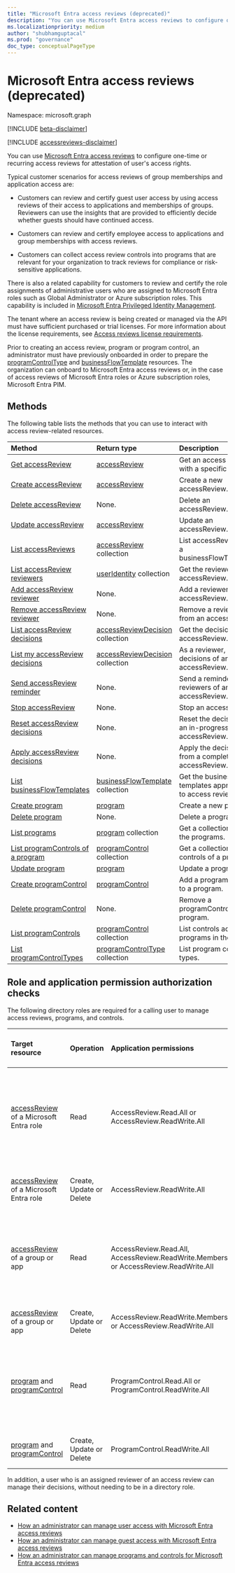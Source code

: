 ```yaml
---
title: "Microsoft Entra access reviews (deprecated)"
description: "You can use Microsoft Entra access reviews to configure one-time or recurring access reviews for attestation of user's access rights. This documentation serves the legacy APIs."
ms.localizationpriority: medium
author: "shubhamguptacal"
ms.prod: "governance"
doc_type: conceptualPageType
---
```


# Microsoft Entra access reviews (deprecated)

Namespace: microsoft.graph

[!INCLUDE [beta-disclaimer](../../includes/beta-disclaimer.md)]

[!INCLUDE [accessreviews-disclaimer](../../includes/accessreviews-disclaimer.md)]

You can use [Microsoft Entra access reviews](/azure/active-directory/active-directory-azure-ad-controls-access-reviews-overview) to configure one-time or recurring access reviews for attestation of user's access rights.

Typical customer scenarios for access reviews of group memberships and application access are:

- Customers can review and certify guest user access by using access reviews of their access to applications and memberships of groups. Reviewers can use the insights that are provided to efficiently decide whether guests should have continued access.

- Customers can review and certify employee access to applications and group memberships with access reviews.

- Customers can collect access review controls into programs that are relevant for your organization to track reviews for compliance or risk-sensitive applications.

There is also a related capability for customers to review and certify the role assignments of administrative users who are assigned to Microsoft Entra roles such as Global Administrator or Azure subscription roles.  This capability is included in [Microsoft Entra Privileged Identity Management](privilegedidentitymanagement-root.md).

The tenant where an access review is being created or managed via the API must have sufficient purchased or trial licenses. For more information about the license requirements, see [Access reviews license requirements](/azure/active-directory/governance/access-reviews-overview#license-requirements).

Prior to creating an access review, program or program control, an administrator must have previously onboarded in order to prepare the [programControlType](programcontroltype.md) and [businessFlowTemplate](businessflowtemplate.md) resources. The organization can onboard to Microsoft Entra access reviews or, in the case of access reviews of Microsoft Entra roles or Azure subscription roles, Microsoft Entra PIM.


## Methods

The following table lists the methods that you can use to interact with access review-related resources.

| Method           | Return type    |Description|
|:---------------|:--------|:----------|
|[Get accessReview](../api/accessreview-get.md) |    [accessReview](accessreview.md) |    Get an access review with a specific ID. |
|[Create accessReview](../api/accessreview-create.md) |    [accessReview](accessreview.md) |    Create a new accessReview. |
|[Delete accessReview](../api/accessreview-delete.md) |    None.    | Delete an accessReview. |
|[Update accessReview](../api/accessreview-update.md) |    [accessReview](accessreview.md)    | Update an accessReview. |
|[List accessReviews](../api/accessreview-list.md) |    [accessReview](accessreview.md) collection |    List accessReviews for a businessFlowTemplate. |
|[List accessReview reviewers](../api/accessreview-listreviewers.md) |        [userIdentity](useridentity.md) collection|    Get the reviewers of an accessReview. |
|[Add accessReview reviewer](../api/accessreview-addreviewer.md) |        None.    |    Add a reviewer to an accessReview. |
|[Remove accessReview reviewer](../api/accessreview-removereviewer.md) | None.    |    Remove a reviewer from an accessReview. |
|[List accessReview decisions](../api/accessreview-listdecisions.md) |        [accessReviewDecision](accessreviewdecision.md) collection|    Get the decisions of an accessReview.|
|[List my accessReview decisions](../api/accessreview-listmydecisions.md) |        [accessReviewDecision](accessreviewdecision.md) collection|    As a reviewer, get my decisions of an accessReview.|
|[Send accessReview reminder](../api/accessreview-sendreminder.md) |        None.    |    Send a reminder to the reviewers of an accessReview. |
|[Stop accessReview](../api/accessreview-stop.md) |        None.    |    Stop an accessReview. |
|[Reset accessReview decisions](../api/accessreview-reset.md) |        None.    |    Reset the decisions in an in-progress accessReview.|
|[Apply accessReview decisions](../api/accessreview-apply.md) |        None.    |    Apply the decisions from a completed accessReview.|
|[List businessFlowTemplates](../api/businessflowtemplate-list.md) | [businessFlowTemplate](businessflowtemplate.md) collection| Get the business flow templates appropriate to access reviews.|
|[Create program](../api/program-create.md) |    [program](program.md)    |    Create a new program.|
|[Delete program](../api/program-delete.md) |    None.    |    Delete a program.|
|[List programs](../api/program-list.md) |    [program](program.md) collection|    Get a collection of all the programs.|
|[List programControls of a program](../api/program-listcontrols.md) |        [programControl](programcontrol.md) collection|    Get a collection of the controls of a program.|
|[Update program](../api/program-update.md) |    [program](program.md)|    Update a program.|
|[Create programControl](../api/programcontrol-create.md) |        [programControl](programcontrol.md)    |    Add a programControl to a program.|
|[Delete programControl](../api/programcontrol-delete.md) |        None.    |    Remove a programControl from a program.|
|[List programControls](../api/programcontrol-list.md) | [programControl](programcontrol.md) collection| List controls across all programs in the tenant.|
|[List programControlTypes](../api/programcontroltype-list.md) | [programControlType](programcontroltype.md) collection| List program control types. |

## Role and application permission authorization checks

The following directory roles are required for a calling user to manage access reviews, programs, and controls.

| Target resource | Operation | Application permissions | Required directory role of the calling user |
|:----------------|:------------------|:------------|:--------------------------------------------|
|[accessReview](accessreview.md) of a Microsoft Entra role | Read | AccessReview.Read.All or AccessReview.ReadWrite.All | Global Administrator, Global Reader, Security Administrator, Security Reader or Privileged Role Administrator |
|[accessReview](accessreview.md) of a Microsoft Entra role | Create, Update or Delete | AccessReview.ReadWrite.All | Global Administrator or Privileged Role Administrator |
|[accessReview](accessreview.md) of a group or app | Read | AccessReview.Read.All, AccessReview.ReadWrite.Membership or AccessReview.ReadWrite.All | Global Administrator, Global Reader, Security Administrator, Security Reader or User Administrator |
|[accessReview](accessreview.md) of a group or app | Create, Update or Delete | AccessReview.ReadWrite.Membership or AccessReview.ReadWrite.All | Global Administrator or User Administrator |
| [program](program.md) and [programControl](programcontrol.md)| Read | ProgramControl.Read.All or ProgramControl.ReadWrite.All |  Global Administrator, Global Reader, Security Administrator, Security Reader or User Administrator |
| [program](program.md) and [programControl](programcontrol.md) | Create, Update or Delete | ProgramControl.ReadWrite.All | Global Administrator or User Administrator |

In addition, a user who is an assigned reviewer of an access review can manage their decisions, without needing to be in a directory role.

## Related content

- [How an administrator can manage user access with Microsoft Entra access reviews](/azure/active-directory/active-directory-azure-ad-controls-manage-user-access-with-access-reviews)
- [How an administrator can manage guest access with Microsoft Entra access reviews](/azure/active-directory/active-directory-azure-ad-controls-manage-guest-access-with-access-reviews)
- [How an administrator can manage programs and controls for Microsoft Entra access reviews](/azure/active-directory/active-directory-azure-ad-controls-manage-programs-controls)


<!--
{
  "type": "#page.annotation",
  "description": "Service root",
  "keywords": "",
  "section": "documentation",
  "tocPath": "",
  "suppressions": []
}
-->
